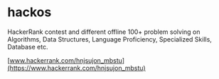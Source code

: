 # hackos
HackerRank contest and different offline 100+ problem solving on Algorithms, Data Structures, Language Proficiency, Specialized Skills, Database etc.

[www.hackerrank.com/hnjsujon_mbstu](https://www.hackerrank.com/hnjsujon_mbstu)
